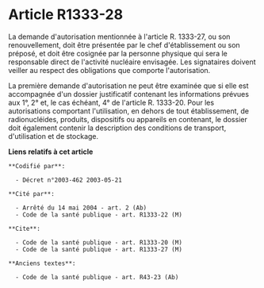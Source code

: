 # Article R1333-28

La demande d'autorisation mentionnée à l'article R. 1333-27, ou son renouvellement, doit être présentée par le chef
d'établissement ou son préposé, et doit être cosignée par la personne physique qui sera le responsable direct de l'activité
nucléaire envisagée. Les signataires doivent veiller au respect des obligations que comporte l'autorisation.

La première demande d'autorisation ne peut être examinée que si elle est accompagnée d'un dossier justificatif contenant les
informations prévues aux 1°, 2° et, le cas échéant, 4° de l'article R. 1333-20. Pour les autorisations comportant
l'utilisation, en dehors de tout établissement, de radionucléides, produits, dispositifs ou appareils en contenant, le
dossier doit également contenir la description des conditions de transport, d'utilisation et de stockage.

**Liens relatifs à cet article**

	**Codifié par**:

	  - Décret n°2003-462 2003-05-21

	**Cité par**:

	  - Arrêté du 14 mai 2004 - art. 2 (Ab)
	  - Code de la santé publique - art. R1333-22 (M)

	**Cite**:

	  - Code de la santé publique - art. R1333-20 (M)
	  - Code de la santé publique - art. R1333-27 (M)

	**Anciens textes**:

	  - Code de la santé publique - art. R43-23 (Ab)
